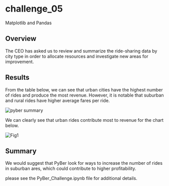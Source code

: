 # challenge_05
Matplotlib and Pandas

##  Overview
The CEO has asked us to review and summarize the ride-sharing data by city type in order to allocate resources and investigate new areas for improvement. 


## Results
From the table below, we can see that urban cities have the highest number of rides and produce the most revenue. However, it is notable that suburban and rural rides have higher average fares per ride.

![pyber summary](https://user-images.githubusercontent.com/86166117/134621822-1fb50ff3-40ac-4189-8e54-e1b0c1ee2000.png)

We can clearly see that urban rides contribute most to revenue for the chart below.

![Fig1](https://user-images.githubusercontent.com/86166117/134621685-9c25a4b9-fc78-40a3-8e87-16ca54a7c57a.png)


## Summary
We would suggest that PyBer look for ways to increase the number of rides in suburban ares, which could contribute to higher profitability.

please see the PyBer_Challenge.ipynb file for additional details.
